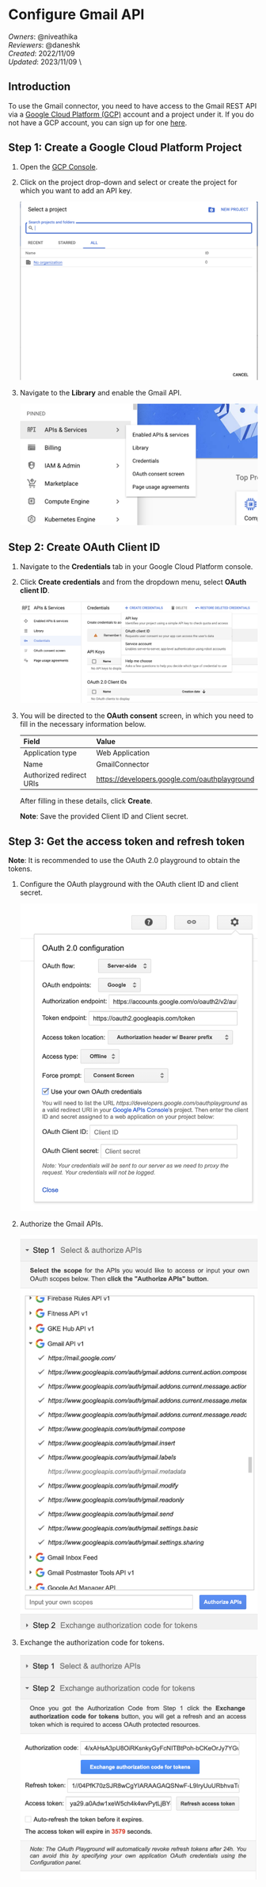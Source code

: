 # Configure Gmail API

_Owners_: @niveathika \
_Reviewers_: @daneshk \
_Created_: 2022/11/09 \
_Updated_: 2023/11/09 \

## Introduction

To use the Gmail connector, you need to have access to the Gmail REST API via a [Google Cloud Platform (GCP)](https://console.cloud.google.com/) account and a project under it. If you do not have a GCP account, you can sign up for one [here](https://cloud.google.com/).

## Step 1: Create a Google Cloud Platform Project

1. Open the [GCP Console](https://console.cloud.google.com/).
2. Click on the project drop-down and select or create the project for which you want to add an API key.

    ![GCP Console](resources/gcp-console-project-view.png)

3. Navigate to the **Library** and enable the Gmail API.

    ![Enable Gmail API](resources/enable-gmail-api.png)

## Step 2: Create OAuth Client ID

1. Navigate to the **Credentials** tab in your Google Cloud Platform console.

2. Click  **Create credentials** and from the dropdown menu, select **OAuth client ID**.

    ![Create Credentials](resources/create-credentials.png)

3. You will be directed to the **OAuth consent** screen, in which you need to fill in the necessary information below.

    | Field                     | Value |
    | ------------------------- | ----- |
    | Application type          | Web Application |
    | Name                      | GmailConnector  |
    | Authorized redirect URIs  | https://developers.google.com/oauthplayground |

    After filling in these details, click **Create**.

    **Note**: Save the provided Client ID and Client secret.

## Step 3: Get the access token and refresh token

**Note**: It is recommended to use the OAuth 2.0 playground to obtain the tokens.

1. Configure the OAuth playground with the OAuth client ID and client secret.

    ![OAuth Playground](resources/oauth-playground.png)

2. Authorize the Gmail APIs.

    ![Authorize APIs](resources/authorize-apis.png)

2. Exchange the authorization code for tokens.

    ![Exchange Tokens](resources/exchange-tokens.png)
